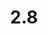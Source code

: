 ---
layout: default
title: 2.8
lang: en
headline: |-
  Create Indigenous student mentorship programs
why: |-
  Through Mashkawazìwogamig, uOttawa has already developed and facilitated a number of successful mentorship programs for students in STEM and will continue to engage with these programs. It is now time to begin creating similar educational and mentorship opportunities for students within their faculties.
when: |-
  Short to medium term
how: |-
  We would need to rely on the expertise inherent within interested faculties to develop the most appropriate form of student mentorship programs.
cost: |-
  TBA
who: |-
  Vice-Provost, Academic Affairs \| Vice-Deans
---